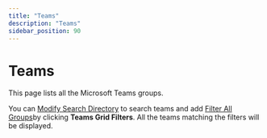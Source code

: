 ```yaml
---
title: "Teams"
description: "Teams"
sidebar_position: 90
---
```


# Teams

This page lists all the Microsoft Teams groups.

You can
[Modify Search Directory](/docs/directorymanager/11.0/portal/group/allgroups/allgroups.md#modify-search-directory)
to search teams and add
[Filter All Groups](/docs/directorymanager/11.0/portal/group/allgroups/allgroups.md#filter-all-groups)by
clicking **Teams Grid Filters**. All the teams matching the filters will be displayed.
